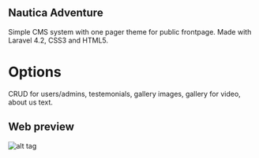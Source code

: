 ## Nautica Adventure

Simple CMS system with one pager theme for public frontpage.
Made with Laravel 4.2, CSS3 and HTML5.

# Options
CRUD for users/admins, testemonials, gallery images, gallery for video, about us text.

## Web preview

![alt tag](https://i.imgur.com/HT58M6h.png)


